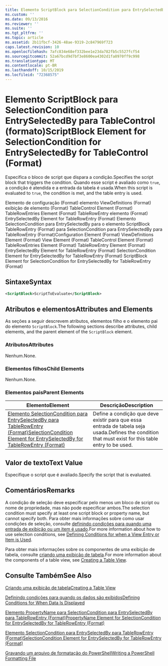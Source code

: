 ```yaml
---
title: Elemento ScriptBlock para SelectionCondition para EntrySelectedBy para TableControl (Format) | Microsoft Docs
ms.custom: ''
ms.date: 09/13/2016
ms.reviewer: ''
ms.suite: ''
ms.tgt_pltfrm: ''
ms.topic: article
ms.assetid: 2b11fbcf-3426-48ae-9319-2c847969f723
caps.latest.revision: 10
ms.openlocfilehash: 7afc834e68ef332bee1e23da782fb5c5527fcf54
ms.sourcegitcommit: 52a67bcd9d7bf3e8600ea4302d1fa8970ff9c998
ms.translationtype: MT
ms.contentlocale: pt-BR
ms.lasthandoff: 10/15/2019
ms.locfileid: "72368575"
---
```

# <a name="scriptblock-element-for-selectioncondition-for-entryselectedby-for-tablecontrol-format"></a><span data-ttu-id="3aad9-102">Elemento ScriptBlock para SelectionCondition para EntrySelectedBy para TableControl (formato)</span><span class="sxs-lookup"><span data-stu-id="3aad9-102">ScriptBlock Element for SelectionCondition for EntrySelectedBy for TableControl (Format)</span></span>

<span data-ttu-id="3aad9-103">Especifica o bloco de script que dispara a condição.</span><span class="sxs-lookup"><span data-stu-id="3aad9-103">Specifies the script block that triggers the condition.</span></span> <span data-ttu-id="3aad9-104">Quando esse script é avaliado como `true`, a condição é atendida e a entrada da tabela é usada.</span><span class="sxs-lookup"><span data-stu-id="3aad9-104">When this script is evaluated to `true`, the condition is met, and the table entry is used.</span></span>

<span data-ttu-id="3aad9-105">Elemento de configuração (Format) elemento ViewDefinitions (Format) exibição de elemento (Format) TableControl Element (Format) TableRowEntries Element (Format) TableRowEntry elemento (Format) EntrySelectedBy Element for TableRowEntry (Format) Elemento SelectionCondition para EntrySelectedBy para o elemento ScriptBlock TableRowEntry (Format) para SelectionCondition para EntrySelectedBy para TableRowEntry (Format)</span><span class="sxs-lookup"><span data-stu-id="3aad9-105">Configuration Element (Format) ViewDefinitions Element (Format) View Element (Format) TableControl Element (Format) TableRowEntries Element (Format) TableRowEntry Element (Format) EntrySelectedBy Element for TableRowEntry (Format) SelectionCondition Element for EntrySelectedBy for TableRowEntry (Format) ScriptBlock Element for SelectionCondition for EntrySelectedBy for TableRowEntry (Format)</span></span>

## <a name="syntax"></a><span data-ttu-id="3aad9-106">Sintaxe</span><span class="sxs-lookup"><span data-stu-id="3aad9-106">Syntax</span></span>

```xml
<ScriptBlock>ScriptToEvaluate</ScriptBlock>
```

## <a name="attributes-and-elements"></a><span data-ttu-id="3aad9-107">Atributos e elementos</span><span class="sxs-lookup"><span data-stu-id="3aad9-107">Attributes and Elements</span></span>

<span data-ttu-id="3aad9-108">As seções a seguir descrevem atributos, elementos filho e o elemento pai do elemento `ScriptBlock`.</span><span class="sxs-lookup"><span data-stu-id="3aad9-108">The following sections describe attributes, child elements, and the parent element of the `ScriptBlock` element.</span></span>

### <a name="attributes"></a><span data-ttu-id="3aad9-109">Atributos</span><span class="sxs-lookup"><span data-stu-id="3aad9-109">Attributes</span></span>

<span data-ttu-id="3aad9-110">Nenhum.</span><span class="sxs-lookup"><span data-stu-id="3aad9-110">None.</span></span>

### <a name="child-elements"></a><span data-ttu-id="3aad9-111">Elementos filhos</span><span class="sxs-lookup"><span data-stu-id="3aad9-111">Child Elements</span></span>

<span data-ttu-id="3aad9-112">Nenhum.</span><span class="sxs-lookup"><span data-stu-id="3aad9-112">None.</span></span>

### <a name="parent-elements"></a><span data-ttu-id="3aad9-113">Elementos pais</span><span class="sxs-lookup"><span data-stu-id="3aad9-113">Parent Elements</span></span>

|<span data-ttu-id="3aad9-114">Elemento</span><span class="sxs-lookup"><span data-stu-id="3aad9-114">Element</span></span>|<span data-ttu-id="3aad9-115">Descrição</span><span class="sxs-lookup"><span data-stu-id="3aad9-115">Description</span></span>|
|-------------|-----------------|
|[<span data-ttu-id="3aad9-116">Elemento SelectionCondition para EntrySelectedBy para TableRowEntry (Format)</span><span class="sxs-lookup"><span data-stu-id="3aad9-116">SelectionCondition Element for EntrySelectedBy for TableRowEntry (Format)</span></span>](./selectioncondition-element-for-entryselectedby-for-tablecontrol-format.md)|<span data-ttu-id="3aad9-117">Define a condição que deve existir para que essa entrada de tabela seja usada.</span><span class="sxs-lookup"><span data-stu-id="3aad9-117">Defines the condition that must exist for this table entry to be used.</span></span>|

## <a name="text-value"></a><span data-ttu-id="3aad9-118">Valor de texto</span><span class="sxs-lookup"><span data-stu-id="3aad9-118">Text Value</span></span>

<span data-ttu-id="3aad9-119">Especifique o script que é avaliado.</span><span class="sxs-lookup"><span data-stu-id="3aad9-119">Specify the script that is evaluated.</span></span>

## <a name="remarks"></a><span data-ttu-id="3aad9-120">Comentários</span><span class="sxs-lookup"><span data-stu-id="3aad9-120">Remarks</span></span>

<span data-ttu-id="3aad9-121">A condição de seleção deve especificar pelo menos um bloco de script ou nome de propriedade, mas não pode especificar ambos.</span><span class="sxs-lookup"><span data-stu-id="3aad9-121">The selection condition must specify at least one script block or property name, but cannot specify both.</span></span> <span data-ttu-id="3aad9-122">Para obter mais informações sobre como usar condições de seleção, consulte [definindo condições para quando uma entrada de exibição ou um item é usado](./defining-conditions-for-displaying-data.md).</span><span class="sxs-lookup"><span data-stu-id="3aad9-122">For more information about how to use selection conditions, see [Defining Conditions for when a View Entry or Item is Used](./defining-conditions-for-displaying-data.md).</span></span>

<span data-ttu-id="3aad9-123">Para obter mais informações sobre os componentes de uma exibição de tabela, consulte [criando uma exibição de tabela](./creating-a-table-view.md).</span><span class="sxs-lookup"><span data-stu-id="3aad9-123">For more information about the components of a table view, see [Creating a Table View](./creating-a-table-view.md).</span></span>

## <a name="see-also"></a><span data-ttu-id="3aad9-124">Consulte Também</span><span class="sxs-lookup"><span data-stu-id="3aad9-124">See Also</span></span>

[<span data-ttu-id="3aad9-125">Criando uma exibição de tabela</span><span class="sxs-lookup"><span data-stu-id="3aad9-125">Creating a Table View</span></span>](./creating-a-table-view.md)

[<span data-ttu-id="3aad9-126">Definindo condições para quando os dados são exibidos</span><span class="sxs-lookup"><span data-stu-id="3aad9-126">Defining Conditions for When Data Is Displayed</span></span>](./defining-conditions-for-displaying-data.md)

[<span data-ttu-id="3aad9-127">Elemento PropertyName para SelectionCondition para EntrySelectedBy para TableRowEntry (Format)</span><span class="sxs-lookup"><span data-stu-id="3aad9-127">PropertyName Element for SelectionCondition for EntrySelectedBy for TableRowEntry (Format)</span></span>](./propertyname-element-for-selectioncondition-for-entryselectedby-for-tablerowentry-format.md)

[<span data-ttu-id="3aad9-128">Elemento SelectionCondition para EntrySelectedBy para TableRowEntry (Format)</span><span class="sxs-lookup"><span data-stu-id="3aad9-128">SelectionCondition Element for EntrySelectedBy for TableRowEntry (Format)</span></span>](./selectioncondition-element-for-entryselectedby-for-tablecontrol-format.md)

[<span data-ttu-id="3aad9-129">Gravando um arquivo de formatação do PowerShell</span><span class="sxs-lookup"><span data-stu-id="3aad9-129">Writing a PowerShell Formatting File</span></span>](./writing-a-powershell-formatting-file.md)
